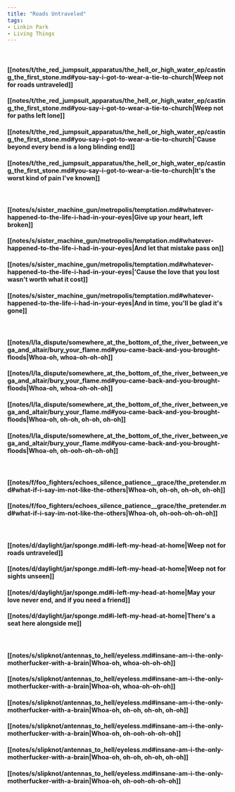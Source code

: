 ```yaml
---
title: "Roads Untraveled"
tags:
- Linkin Park
- Living Things
---
```

&nbsp;
#### [[notes/t/the_red_jumpsuit_apparatus/the_hell_or_high_water_ep/casting_the_first_stone.md#you-say-i-got-to-wear-a-tie-to-church|Weep not for roads untraveled]]
#### [[notes/t/the_red_jumpsuit_apparatus/the_hell_or_high_water_ep/casting_the_first_stone.md#you-say-i-got-to-wear-a-tie-to-church|Weep not for paths left lone]]
#### [[notes/t/the_red_jumpsuit_apparatus/the_hell_or_high_water_ep/casting_the_first_stone.md#you-say-i-got-to-wear-a-tie-to-church|'Cause beyond every bend is a long blinding end]]
#### [[notes/t/the_red_jumpsuit_apparatus/the_hell_or_high_water_ep/casting_the_first_stone.md#you-say-i-got-to-wear-a-tie-to-church|It's the worst kind of pain I've known]]
&nbsp;
#### [[notes/s/sister_machine_gun/metropolis/temptation.md#whatever-happened-to-the-life-i-had-in-your-eyes|Give up your heart, left broken]]
#### [[notes/s/sister_machine_gun/metropolis/temptation.md#whatever-happened-to-the-life-i-had-in-your-eyes|And let that mistake pass on]]
#### [[notes/s/sister_machine_gun/metropolis/temptation.md#whatever-happened-to-the-life-i-had-in-your-eyes|'Cause the love that you lost wasn't worth what it cost]]
#### [[notes/s/sister_machine_gun/metropolis/temptation.md#whatever-happened-to-the-life-i-had-in-your-eyes|And in time, you'll be glad it's gone]]
&nbsp;
#### [[notes/l/la_dispute/somewhere_at_the_bottom_of_the_river_between_vega_and_altair/bury_your_flame.md#you-came-back-and-you-brought-floods|Whoa-oh, whoa-oh-oh-oh]]
#### [[notes/l/la_dispute/somewhere_at_the_bottom_of_the_river_between_vega_and_altair/bury_your_flame.md#you-came-back-and-you-brought-floods|Whoa-oh, whoa-oh-oh-oh]]
#### [[notes/l/la_dispute/somewhere_at_the_bottom_of_the_river_between_vega_and_altair/bury_your_flame.md#you-came-back-and-you-brought-floods|Whoa-oh, oh-oh, oh-oh, oh-oh]]
#### [[notes/l/la_dispute/somewhere_at_the_bottom_of_the_river_between_vega_and_altair/bury_your_flame.md#you-came-back-and-you-brought-floods|Whoa-oh, oh-ooh-oh-oh-oh]]
&nbsp;
#### [[notes/f/foo_fighters/echoes_silence_patience__grace/the_pretender.md#what-if-i-say-im-not-like-the-others|Whoa-oh, oh-oh, oh-oh, oh-oh]]
#### [[notes/f/foo_fighters/echoes_silence_patience__grace/the_pretender.md#what-if-i-say-im-not-like-the-others|Whoa-oh, oh-ooh-oh-oh-oh]]
&nbsp;
#### [[notes/d/daylight/jar/sponge.md#i-left-my-head-at-home|Weep not for roads untraveled]]
#### [[notes/d/daylight/jar/sponge.md#i-left-my-head-at-home|Weep not for sights unseen]]
#### [[notes/d/daylight/jar/sponge.md#i-left-my-head-at-home|May your love never end, and if you need a friend]]
#### [[notes/d/daylight/jar/sponge.md#i-left-my-head-at-home|There's a seat here alongside me]]
&nbsp;
#### [[notes/s/slipknot/antennas_to_hell/eyeless.md#insane-am-i-the-only-motherfucker-with-a-brain|Whoa-oh, whoa-oh-oh-oh]]
#### [[notes/s/slipknot/antennas_to_hell/eyeless.md#insane-am-i-the-only-motherfucker-with-a-brain|Whoa-oh, whoa-oh-oh-oh]]
#### [[notes/s/slipknot/antennas_to_hell/eyeless.md#insane-am-i-the-only-motherfucker-with-a-brain|Whoa-oh, oh-oh, oh-oh, oh-oh]]
#### [[notes/s/slipknot/antennas_to_hell/eyeless.md#insane-am-i-the-only-motherfucker-with-a-brain|Whoa-oh, oh-ooh-oh-oh-oh]]
#### [[notes/s/slipknot/antennas_to_hell/eyeless.md#insane-am-i-the-only-motherfucker-with-a-brain|Whoa-oh, oh-oh, oh-oh, oh-oh]]
#### [[notes/s/slipknot/antennas_to_hell/eyeless.md#insane-am-i-the-only-motherfucker-with-a-brain|Whoa-oh, oh-ooh-oh-oh-oh]]
